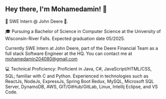 ## Hey there, I'm Mohamedamin! 👋

👋 SWE Intern @ John Deere 🌟.

🎓 Pursuing a Bachelor of Science in Computer Science at the University of Wisconsin-River Falls. Expected graduation date 05/2025.

Currently SWE Intern at John Deere, part of the Deere Financial Team as a full stack Software Engineer at the HQ. You can contact me at mohamedamin204080@gmail.com

💻 Technical Proficiency: 
Proficient in Java, C#, JavaScript/HTML/CSS, SQL; familiar with C and Python. Experienced in technologies such as ReactJs, NodeJs, ExpressJs, Spring Boot Redux, MySQL, Microsoft SQL Server, DynamoDB, AWS,  GIT/GitHub/GitLab, Linux, Intellij Eclipse, and VS Code. 

